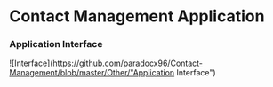 # Contact Management Application

### Application Interface
![Interface](https://github.com/paradocx96/Contact-Management/blob/master/Other/"Application Interface")
